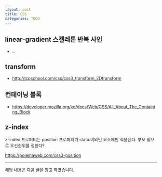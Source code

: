 ```yaml
---
layout: post
title: CSS
categories: TODO
---
```


## linear-gradient 스켈레톤 반복 샤인
- ..

## transform
- http://tcpschool.com/css/css3_transform_2Dtransform

## 컨테이닝 블록

- https://developer.mozilla.org/ko/docs/Web/CSS/All_About_The_Containing_Block



## z-index
z-index 프로퍼티는 position 프로퍼티가 static이외인 요소에만 적용된다. 부모 밑으로 우선쉰위를 정한다?

https://poiemaweb.com/css3-position


---

해당 내용은 다음 글을 참고 하였습니다.
